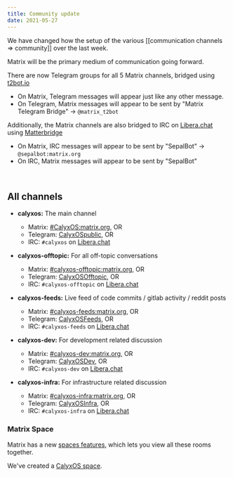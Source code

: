 ```yaml
---
title: Community update
date: 2021-05-27
---
```


We have changed how the setup of the various [[communication channels => community]] over the last week.

Matrix will be the primary medium of communication going forward.

There are now Telegram groups for all 5 Matrix channels, bridged using [t2bot.io](https://t2bot.io/telegram/)
  * On Matrix, Telegram messages will appear just like any other message.
  * On Telegram, Matrix messages will appear to be sent by "Matrix Telegram Bridge" -> `@matrix_t2bot`

Additionally, the Matrix channels are also bridged to IRC on [Libera.chat](https://libera.chat) using [Matterbridge](https://github.com/42wim/matterbridge)
  * On Matrix, IRC messages will appear to be sent by "SepalBot" -> `@sepalbot:matrix.org`
  * On IRC, Matrix messages will appear to be sent by "SepalBot"

<br />

## All channels

* **calyxos:** The main channel
  * Matrix: [#CalyxOS:matrix.org](https://app.element.io/#/room/#CalyxOS:matrix.org), OR
  * Telegram: [CalyxOSpublic](https://t.me/CalyxOSpublic), OR
  * IRC: `#calyxos` on [Libera.chat](https://libera.chat)

* **calyxos-offtopic:** For all off-topic conversations
  * Matrix: [#calyxos-offtopic:matrix.org](https://app.element.io/#/room/#calyxos-offtopic:matrix.org), OR
  * Telegram: [CalyxOSOfftopic](https://t.me/CalyxOSOffTopic), OR
  * IRC: `#calyxos-offtopic` on [Libera.chat](https://libera.chat)

* **calyxos-feeds:** Live feed of code commits / gitlab activity / reddit posts
  * Matrix: [#calyxos-feeds:matrix.org](https://app.element.io/#/room/#calyxos-feeds:matrix.org), OR
  * Telegram: [CalyxOSFeeds](https://t.me/CalyxOSFeeds), OR
  * IRC: `#calyxos-feeds` on [Libera.chat](https://libera.chat)

* **calyxos-dev:** For development related discussion
  * Matrix: [#calyxos-dev:matrix.org](https://app.element.io/#/room/#calyxos-dev:matrix.org), OR
  * Telegram: [CalyxOSDev](https://t.me/CalyxOSDev), OR
  * IRC: `#calyxos-dev` on [Libera.chat](https://libera.chat)

* **calyxos-infra:** For infrastructure related discussion
  * Matrix: [#calyxos-infra:matrix.org](https://app.element.io/#/room/#calyxos-infra:matrix.org), OR
  * Telegram: [CalyxOSInfra](https://t.me/CalyxOSInfra), OR
  * IRC: `#calyxos-infra` on [Libera.chat](https://libera.chat)

### Matrix Space

Matrix has a new [spaces features](https://element.io/blog/spaces-the-next-frontier/), which lets you view all these rooms together.

We've created a [CalyxOS space](https://app.element.io/#/room/!LuDyVhhVhiOBRTnSbL:matrix.org).
